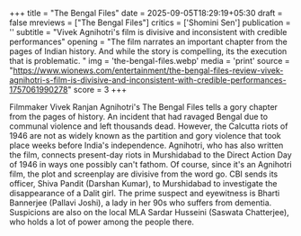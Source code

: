 +++
title = "The Bengal Files"
date = 2025-09-05T18:29:19+05:30
draft = false
mreviews = ["The Bengal Files"]
critics = ['Shomini Sen']
publication = ''
subtitle = "Vivek Agnihotri's film is divisive and inconsistent with credible performances"
opening = "The film narrates an important chapter from the pages of Indian history. And while the story is compelling, its the execution that is problematic. "
img = 'the-bengal-files.webp'
media = 'print'
source = "https://www.wionews.com/entertainment/the-bengal-files-review-vivek-agnihotri-s-film-is-divisive-and-inconsistent-with-credible-performances-1757061990278"
score = 3
+++

Filmmaker Vivek Ranjan Agnihotri's The Bengal Files tells a gory chapter from the pages of history. An incident that had ravaged Bengal due to communal violence and left thousands dead. However, the Calcutta riots of 1946 are not as widely known as the partition and gory violence that took place weeks before India's independence. Agnihotri, who has also written the film, connects present-day riots in Murshidabad to the Direct Action Day of 1946 in ways one possibly can't fathom. Of course, since it's an Agnihotri film, the plot and screenplay are divisive from the word go. CBI sends its officer, Shiva Pandit (Darshan Kumar), to Murshidabad to investigate the disappearance of a Dalit girl. The prime suspect and eyewitness is Bharti Bannerjee (Pallavi Joshi), a lady in her 90s who suffers from dementia. Suspicions are also on the local MLA Sardar Husseini (Saswata Chatterjee), who holds a lot of power among the people there.
